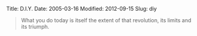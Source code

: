 Title: D.I.Y.
Date: 2005-03-16
Modified: 2012-09-15
Slug: diy

<blockquote>What you do today is itself the extent of that revolution, its limits and its triumph.</blockquote>
